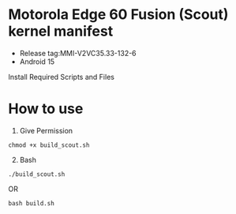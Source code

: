 # Motorola Edge 60 Fusion (Scout) kernel manifest
- Release tag:MMI-V2VC35.33-132-6
- Android 15

Install Required Scripts and Files

# How to use

1. Give Permission
```
chmod +x build_scout.sh
```
2. Bash
```
./build_scout.sh
```
OR
```
bash build.sh
```
